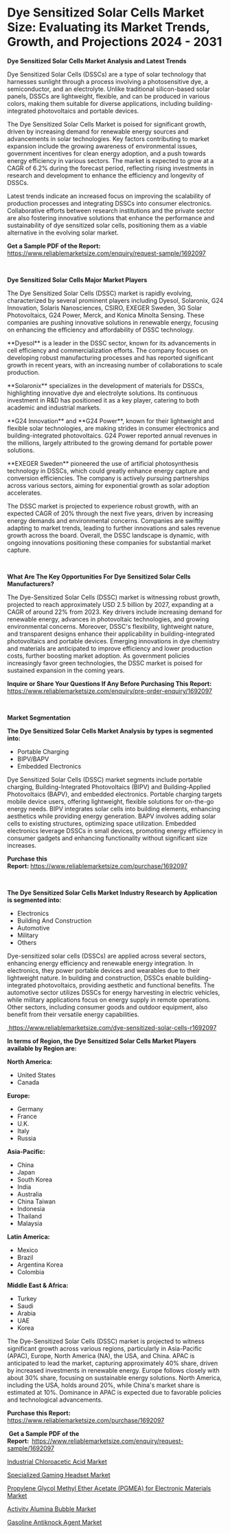 <p><h1>Dye Sensitized Solar Cells Market Size: Evaluating its Market Trends, Growth, and Projections 2024 - 2031</h1></p><p><strong>Dye Sensitized Solar Cells Market Analysis and Latest Trends</strong></p>
<p><p>Dye Sensitized Solar Cells (DSSCs) are a type of solar technology that harnesses sunlight through a process involving a photosensitive dye, a semiconductor, and an electrolyte. Unlike traditional silicon-based solar panels, DSSCs are lightweight, flexible, and can be produced in various colors, making them suitable for diverse applications, including building-integrated photovoltaics and portable devices.</p><p>The Dye Sensitized Solar Cells Market is poised for significant growth, driven by increasing demand for renewable energy sources and advancements in solar technologies. Key factors contributing to market expansion include the growing awareness of environmental issues, government incentives for clean energy adoption, and a push towards energy efficiency in various sectors. The market is expected to grow at a CAGR of 6.2% during the forecast period, reflecting rising investments in research and development to enhance the efficiency and longevity of DSSCs.</p><p>Latest trends indicate an increased focus on improving the scalability of production processes and integrating DSSCs into consumer electronics. Collaborative efforts between research institutions and the private sector are also fostering innovative solutions that enhance the performance and sustainability of dye sensitized solar cells, positioning them as a viable alternative in the evolving solar market.</p></p>
<p><strong>Get a Sample PDF of the Report:&nbsp;</strong> <a href="https://www.reliablemarketsize.com/enquiry/request-sample/1692097?utm_campaign=1732&utm_medium=2&utm_source=Github&utm_content=ia&utm_term=18102024&utm_id=dye-sensitized-solar-cells">https://www.reliablemarketsize.com/enquiry/request-sample/1692097</a></p>
<p>&nbsp;</p>
<p><strong>Dye Sensitized Solar Cells Major Market Players</strong></p>
<p><p>The Dye Sensitized Solar Cells (DSSC) market is rapidly evolving, characterized by several prominent players including Dyesol, Solaronix, G24 Innovation, Solaris Nanosciences, CSIRO, EXEGER Sweden, 3G Solar Photovoltaics, G24 Power, Merck, and Konica Minolta Sensing. These companies are pushing innovative solutions in renewable energy, focusing on enhancing the efficiency and affordability of DSSC technology.</p><p>**Dyesol** is a leader in the DSSC sector, known for its advancements in cell efficiency and commercialization efforts. The company focuses on developing robust manufacturing processes and has reported significant growth in recent years, with an increasing number of collaborations to scale production. </p><p>**Solaronix** specializes in the development of materials for DSSCs, highlighting innovative dye and electrolyte solutions. Its continuous investment in R&D has positioned it as a key player, catering to both academic and industrial markets.</p><p>**G24 Innovation** and **G24 Power**, known for their lightweight and flexible solar technologies, are making strides in consumer electronics and building-integrated photovoltaics. G24 Power reported annual revenues in the millions, largely attributed to the growing demand for portable power solutions.</p><p>**EXEGER Sweden** pioneered the use of artificial photosynthesis technology in DSSCs, which could greatly enhance energy capture and conversion efficiencies. The company is actively pursuing partnerships across various sectors, aiming for exponential growth as solar adoption accelerates.</p><p>The DSSC market is projected to experience robust growth, with an expected CAGR of 20% through the next five years, driven by increasing energy demands and environmental concerns. Companies are swiftly adapting to market trends, leading to further innovations and sales revenue growth across the board. Overall, the DSSC landscape is dynamic, with ongoing innovations positioning these companies for substantial market capture.</p></p>
<p>&nbsp;</p>
<p><strong>What Are The Key Opportunities For Dye Sensitized Solar Cells Manufacturers?</strong></p>
<p><p>The Dye-Sensitized Solar Cells (DSSC) market is witnessing robust growth, projected to reach approximately USD 2.5 billion by 2027, expanding at a CAGR of around 22% from 2023. Key drivers include increasing demand for renewable energy, advances in photovoltaic technologies, and growing environmental concerns. Moreover, DSSC's flexibility, lightweight nature, and transparent designs enhance their applicability in building-integrated photovoltaics and portable devices. Emerging innovations in dye chemistry and materials are anticipated to improve efficiency and lower production costs, further boosting market adoption. As government policies increasingly favor green technologies, the DSSC market is poised for sustained expansion in the coming years.</p></p>
<p><strong>Inquire or Share Your Questions If Any Before Purchasing This Report:</strong> <a href="https://www.reliablemarketsize.com/enquiry/pre-order-enquiry/1692097?utm_campaign=1732&utm_medium=2&utm_source=Github&utm_content=ia&utm_term=18102024&utm_id=dye-sensitized-solar-cells">https://www.reliablemarketsize.com/enquiry/pre-order-enquiry/1692097</a></p>
<p>&nbsp;</p>
<p><strong>Market Segmentation</strong></p>
<p><strong>The Dye Sensitized Solar Cells Market Analysis by types is segmented into:</strong></p>
<p><ul><li>Portable Charging</li><li>BIPV/BAPV</li><li>Embedded Electronics</li></ul></p>
<p><p>Dye Sensitized Solar Cells (DSSC) market segments include portable charging, Building-Integrated Photovoltaics (BIPV) and Building-Applied Photovoltaics (BAPV), and embedded electronics. Portable charging targets mobile device users, offering lightweight, flexible solutions for on-the-go energy needs. BIPV integrates solar cells into building elements, enhancing aesthetics while providing energy generation. BAPV involves adding solar cells to existing structures, optimizing space utilization. Embedded electronics leverage DSSCs in small devices, promoting energy efficiency in consumer gadgets and enhancing functionality without significant size increases.</p></p>
<p><strong>Purchase this Report:&nbsp;</strong><a href="https://www.reliablemarketsize.com/purchase/1692097?utm_campaign=1732&utm_medium=2&utm_source=Github&utm_content=ia&utm_term=18102024&utm_id=dye-sensitized-solar-cells">https://www.reliablemarketsize.com/purchase/1692097</a></p>
<p>&nbsp;</p>
<p><strong>The Dye Sensitized Solar Cells Market Industry Research by Application is segmented into:</strong></p>
<p><ul><li>Electronics</li><li>Building And Construction</li><li>Automotive</li><li>Military</li><li>Others</li></ul></p>
<p><p>Dye-sensitized solar cells (DSSCs) are applied across several sectors, enhancing energy efficiency and renewable energy integration. In electronics, they power portable devices and wearables due to their lightweight nature. In building and construction, DSSCs enable building-integrated photovoltaics, providing aesthetic and functional benefits. The automotive sector utilizes DSSCs for energy harvesting in electric vehicles, while military applications focus on energy supply in remote operations. Other sectors, including consumer goods and outdoor equipment, also benefit from their versatile energy capabilities.</p></p>
<p><a href="https://www.reliablemarketsize.com/dye-sensitized-solar-cells-r1692097?utm_campaign=1732&utm_medium=2&utm_source=Github&utm_content=ia&utm_term=18102024&utm_id=dye-sensitized-solar-cells">&nbsp;https://www.reliablemarketsize.com/dye-sensitized-solar-cells-r1692097</a></p>
<p><strong>In terms of Region, the Dye Sensitized Solar Cells Market Players available by Region are:</strong></p>
<p>
    <p> <strong> North America: </strong>
        <ul>
            <li>United States</li>
            <li>Canada</li>
        </ul>
        </p> 
    <p> <strong> Europe: </strong>
        <ul>
            <li>Germany</li>
            <li>France</li>
            <li>U.K.</li>
            <li>Italy</li>
            <li>Russia</li>
        </ul>
        </p> 
    <p> <strong> Asia-Pacific: </strong>
        <ul>
            <li>China</li>
            <li>Japan</li>
            <li>South Korea</li>
            <li>India</li>
            <li>Australia</li>
            <li>China Taiwan</li>
            <li>Indonesia</li>
            <li>Thailand</li>
            <li>Malaysia</li>
        </ul>
        </p> 
    <p> <strong> Latin America: </strong>
        <ul>
            <li>Mexico</li>
            <li>Brazil</li>
            <li>Argentina Korea</li>
            <li>Colombia</li>
        </ul>
        </p> 
    <p> <strong> Middle East & Africa: </strong>
        <ul>
            <li>Turkey</li>
            <li>Saudi</li>
            <li>Arabia</li>
            <li>UAE</li>
            <li>Korea</li>
        </ul>
    </p>
    </p>
<p><p>The Dye-Sensitized Solar Cells (DSSC) market is projected to witness significant growth across various regions, particularly in Asia-Pacific (APAC), Europe, North America (NA), the USA, and China. APAC is anticipated to lead the market, capturing approximately 40% share, driven by increased investments in renewable energy. Europe follows closely with about 30% share, focusing on sustainable energy solutions. North America, including the USA, holds around 20%, while China's market share is estimated at 10%. Dominance in APAC is expected due to favorable policies and technological advancements.</p></p>
<p><strong>Purchase this Report: </strong><a href="https://www.reliablemarketsize.com/purchase/1692097?utm_campaign=1732&utm_medium=2&utm_source=Github&utm_content=ia&utm_term=18102024&utm_id=dye-sensitized-solar-cells">https://www.reliablemarketsize.com/purchase/1692097</a></p>
<p>&nbsp;<strong>Get a Sample PDF of the Report:&nbsp;&nbsp;</strong><a href="https://www.reliablemarketsize.com/enquiry/request-sample/1692097?utm_campaign=1732&utm_medium=2&utm_source=Github&utm_content=ia&utm_term=18102024&utm_id=dye-sensitized-solar-cells">https://www.reliablemarketsize.com/enquiry/request-sample/1692097</a></p>
<p><strong></strong></p>
<p><p><a href="https://www.linkedin.com/pulse/industrial-chloroacetic-acid-market-matrix-applications-types-a8gyc?utm_campaign=1732&utm_medium=2&utm_source=Github&utm_content=ia&utm_term=18102024&utm_id=dye-sensitized-solar-cells">Industrial Chloroacetic Acid Market</a></p><p><a href="https://www.linkedin.com/pulse/insights-specialized-gaming-headset-market-players-size-owade?utm_campaign=1732&utm_medium=2&utm_source=Github&utm_content=ia&utm_term=18102024&utm_id=dye-sensitized-solar-cells">Specialized Gaming Headset Market</a></p><p><a href="https://www.linkedin.com/pulse/global-propylene-glycol-methyl-ether-acetate-pgmea-electronic-eu5nf?utm_campaign=1732&utm_medium=2&utm_source=Github&utm_content=ia&utm_term=18102024&utm_id=dye-sensitized-solar-cells">Propylene Glycol Methyl Ether Acetate (PGMEA) for Electronic Materials Market</a></p><p><a href="https://www.linkedin.com/pulse/activity-alumina-bubble-market-size-share-competitive-landscape-rmsgf?utm_campaign=1732&utm_medium=2&utm_source=Github&utm_content=ia&utm_term=18102024&utm_id=dye-sensitized-solar-cells">Activity Alumina Bubble Market</a></p><p><a href="https://www.linkedin.com/pulse/insights-gasoline-antiknock-agent-market-players-size-geographical-ix4vf?utm_campaign=1732&utm_medium=2&utm_source=Github&utm_content=ia&utm_term=18102024&utm_id=dye-sensitized-solar-cells">Gasoline Antiknock Agent Market</a></p></p>